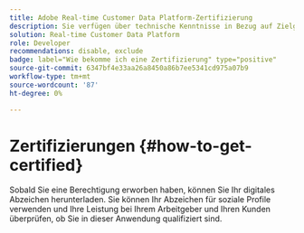 ```yaml
---
title: Adobe Real-time Customer Data Platform-Zertifizierung
description: Sie verfügen über technische Kenntnisse in Bezug auf Zielgruppensegmentierung, Zielexporte und Aktivierung in Echtzeit für einheitliche Profile, die den Daten- und Datenschutzbestimmungen, Kundendatenplattformen (CDP) und Adobe Experience Platform-Kenntnissen entsprechen.
solution: Real-time Customer Data Platform
role: Developer
recommendations: disable, exclude
badge: label="Wie bekomme ich eine Zertifizierung" type="positive"
source-git-commit: 6347bf4e33aa26a8450a86b7ee5341cd975a07b9
workflow-type: tm+mt
source-wordcount: '87'
ht-degree: 0%

---
```


# Zertifizierungen {#how-to-get-certified}

Sobald Sie eine Berechtigung erworben haben, können Sie Ihr digitales Abzeichen herunterladen. Sie können Ihr Abzeichen für soziale Profile verwenden und Ihre Leistung bei Ihrem Arbeitgeber und Ihren Kunden überprüfen, ob Sie in dieser Anwendung qualifiziert sind.
